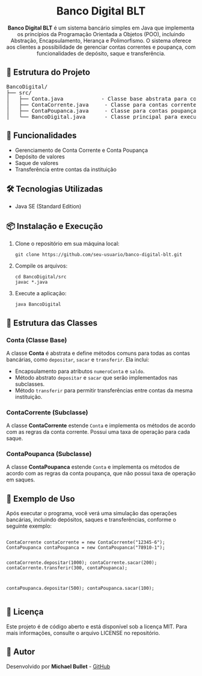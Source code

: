<!DOCTYPE html>
<html lang="en">
<head>
    <meta charset="UTF-8">
    <meta name="viewport" content="width=device-width, initial-scale=1.0">
   
</head>
<body>

<h1 align="center">Banco Digital BLT</h1>

<p align="center">
    <strong>Banco Digital BLT</strong> é um sistema bancário simples em Java que implementa os princípios da Programação Orientada a Objetos (POO), incluindo Abstração, Encapsulamento, Herança e Polimorfismo. O sistema oferece aos clientes a possibilidade de gerenciar contas correntes e poupança, com funcionalidades de depósito, saque e transferência.
</p>

<h2>📁 Estrutura do Projeto</h2>
<pre>
BancoDigital/
├── src/
│   ├── Conta.java            - Classe base abstrata para contas bancárias
│   ├── ContaCorrente.java     - Classe para contas correntes com taxa de operação
│   ├── ContaPoupanca.java     - Classe para contas poupança
│   └── BancoDigital.java      - Classe principal para execução do programa
</pre>

<h2>🚀 Funcionalidades</h2>
<ul>
    <li>Gerenciamento de Conta Corrente e Conta Poupança</li>
    <li>Depósito de valores</li>
    <li>Saque de valores</li>
    <li>Transferência entre contas da instituição</li>
</ul>

<h2>🛠️ Tecnologias Utilizadas</h2>
<ul>
    <li>Java SE (Standard Edition)</li>
</ul>

<h2>📦 Instalação e Execução</h2>
<ol>
    <li>Clone o repositório em sua máquina local:
        <pre><code>git clone https://github.com/seu-usuario/banco-digital-blt.git</code></pre>
    </li>
    <li>Compile os arquivos:
        <pre><code>cd BancoDigital/src
javac *.java</code></pre>
    </li>
    <li>Execute a aplicação:
        <pre><code>java BancoDigital</code></pre>
    </li>
</ol>

<h2>📂 Estrutura das Classes</h2>

<h3>Conta (Classe Base)</h3>
<p>A classe <strong>Conta</strong> é abstrata e define métodos comuns para todas as contas bancárias, como <code>depositar</code>, <code>sacar</code> e <code>transferir</code>. Ela inclui:</p>
<ul>
    <li>Encapsulamento para atributos <code>numeroConta</code> e <code>saldo</code>.</li>
    <li>Método abstrato <code>depositar</code> e <code>sacar</code> que serão implementados nas subclasses.</li>
    <li>Método <code>transferir</code> para permitir transferências entre contas da mesma instituição.</li>
</ul>

<h3>ContaCorrente (Subclasse)</h3>
<p>A classe <strong>ContaCorrente</strong> estende <code>Conta</code> e implementa os métodos de acordo com as regras da conta corrente. Possui uma taxa de operação para cada saque.</p>

<h3>ContaPoupanca (Subclasse)</h3>
<p>A classe <strong>ContaPoupanca</strong> estende <code>Conta</code> e implementa os métodos de acordo com as regras da conta poupança, que não possui taxa de operação em saques.</p>

<h2>🔄 Exemplo de Uso</h2>
<p>Após executar o programa, você verá uma simulação das operações bancárias, incluindo depósitos, saques e transferências, conforme o seguinte exemplo:</p>
<pre><code>
ContaCorrente contaCorrente = new ContaCorrente("12345-6");
ContaPoupanca contaPoupanca = new ContaPoupanca("78910-1");

contaCorrente.depositar(1000);
contaCorrente.sacar(200);
contaCorrente.transferir(300, contaPoupanca);

contaPoupanca.depositar(500);
contaPoupanca.sacar(100);
</code></pre>

<h2>📄 Licença</h2>
<p>Este projeto é de código aberto e está disponível sob a licença MIT. Para mais informações, consulte o arquivo LICENSE no repositório.</p>

<h2>👤 Autor</h2>
<p>Desenvolvido por <strong>Michael Bullet</strong> - <a href="https://github.com/BulletDEV">GitHub</a></p>

</body>
</html>

